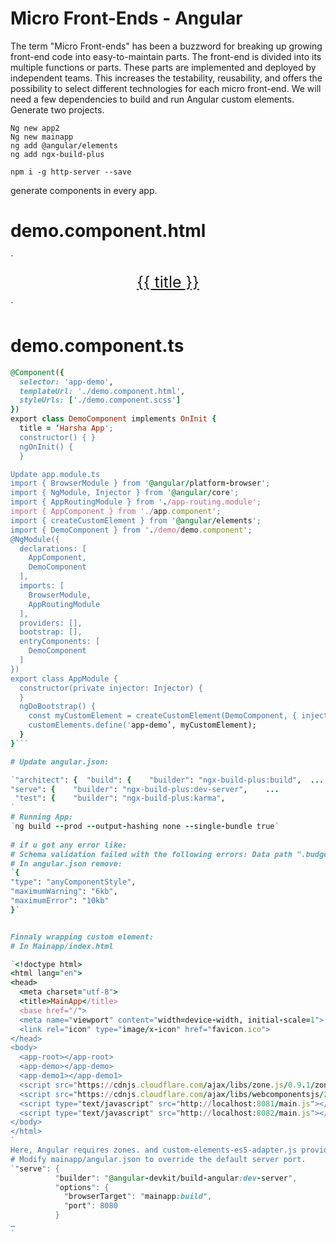 # Micro Front-Ends - Angular

The term "Micro Front-ends" has been a buzzword for breaking up growing front-end code into easy-to-maintain parts. The front-end is divided into its multiple functions or parts. These parts are implemented and deployed by independent teams. This increases the testability, reusability, and offers the possibility to select different technologies for each micro front-end.
We will need a few dependencies to build and run Angular custom elements.
Generate two projects.
```Ng new app1
Ng new app2
Ng new mainapp
ng add @angular/elements 
ng add ngx-build-plus
```
```npm i -g http-server --save```

generate components in every app.
# demo.component.html

<!--The content below is only a placeholder and can be replaced.-->
`<div style="text-align:center">
  <a href="javascript:alert('Welcome to App1!!');" style="font-size:25px;">{{ title }}</a>
</div>`






# demo.component.ts
```ruby import { Component, OnInit } from '@angular/core';
@Component({
  selector: 'app-demo',
  templateUrl: './demo.component.html',
  styleUrls: ['./demo.component.scss']
})
export class DemoComponent implements OnInit {
  title = ‘Harsha App';
  constructor() { }
  ngOnInit() {
  }

Update app.module.ts
import { BrowserModule } from '@angular/platform-browser';
import { NgModule, Injector } from '@angular/core';
import { AppRoutingModule } from './app-routing.module';
import { AppComponent } from './app.component';
import { createCustomElement } from '@angular/elements';
import { DemoComponent } from './demo/demo.component';
@NgModule({
  declarations: [
    AppComponent,
    DemoComponent
  ],
  imports: [
    BrowserModule,
    AppRoutingModule
  ],
  providers: [],
  bootstrap: [],
  entryComponents: [
    DemoComponent
  ]
})
export class AppModule {
  constructor(private injector: Injector) {
  }
  ngDoBootstrap() {
    const myCustomElement = createCustomElement(DemoComponent, { injector: this.injector });
    customElements.define('app-demo’, myCustomElement);
  }
}```

# Update angular.json:

`"architect": {  "build": {    "builder": "ngx-build-plus:build",  ....
"serve": {    "builder": "ngx-build-plus:dev-server",    ...
 "test": {    "builder": "ngx-build-plus:karma",
`
# Running App:
`ng build --prod --output-hashing none --single-bundle true`
 
# if u got any error like:
# Schema validation failed with the following errors: Data path ".budgets[1].type" should be equal to one of the allowed values.
# In angular.json remove:
`{
"type": "anyComponentStyle",
"maximumWarning": "6kb",
"maximumError": "10kb"
}`


Finnaly wrapping custom element:
# In Mainapp/index.html

`<!doctype html>
<html lang="en">
<head>
  <meta charset="utf-8">
  <title>MainApp</title>
  <base href="/">
  <meta name="viewport" content="width=device-width, initial-scale=1">
  <link rel="icon" type="image/x-icon" href="favicon.ico">
</head>
<body>
  <app-root></app-root>
  <app-demo></app-demo>
  <app-demo1></app-demo1>
  <script src="https://cdnjs.cloudflare.com/ajax/libs/zone.js/0.9.1/zone.min.js"></script>
  <script src="https://cdnjs.cloudflare.com/ajax/libs/webcomponentsjs/2.2.10/custom-elements-es5-adapter.js"></script>
  <script type="text/javascript" src="http://localhost:8081/main.js"></script>
  <script type="text/javascript" src="http://localhost:8082/main.js"></script>
</body>
</html>
`
Here, Angular requires zones. and custom-elements-es5-adapter.js provides custom element support within the browser. We also included main.js from our custom elements.
# Modify mainapp/angular.json to override the default server port.
`"serve": {
          "builder": "@angular-devkit/build-angular:dev-server",
          "options": {
            "browserTarget": "mainapp:build",
            "port": 8080
          }
…
`
